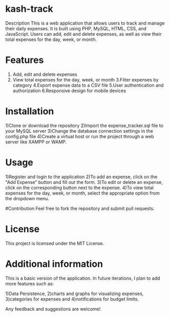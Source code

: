 # kash-track

Description
This is a web application that allows users to track and manage their daily expenses. It is built using PHP, MySQL, HTML, CSS, and JavaScript.
Users can add, edit and delete expenses, as well as view their total expenses for the day, week, or month.

# Features
1. Add, edit and delete expenses
2. View total expenses for the day, week, or month
3.Filter expenses by category
4.Export expense data to a CSV file
5.User authentication and authorization
6.Responsive design for mobile devices

# Installation
1)Clone or download the repository
2)Import the expense_tracker.sql file to your MySQL server
3)Change the database connection settings in the config.php file
4)Create a virtual host or run the project through a web server like XAMPP or WAMP.

# Usage
1)Register and login to the application
2)To add an expense, click on the "Add Expense" button and fill out the form.
3)To edit or delete an expense, click on the corresponding button next to the expense.
4)To view total expenses for the day, week, or month, select the appropriate option from the dropdown menu.

#Contribution
Feel free to fork the repository and submit pull requests.

# License
This project is licensed under the MIT License.

# Additional information
This is a basic version of the application. In future iterations, I plan to add more features such as:

1)Data Persistence,
2)charts and graphs for visualizing expenses,
3)categories for expenses and
4)notifications for budget limits.

Any feedback and suggestions are welcome!
